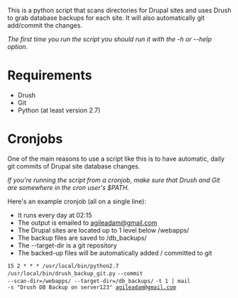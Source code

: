 This is a python script that scans directories for Drupal sites and uses Drush to grab database backups for each site. It will also automatically git add/commit the changes.

*The first time you run the script you should run it with the -h or --help option.*

# Requirements

* Drush
* Git
* Python (at least version 2.7)

# Cronjobs
One of the main reasons to use a script like this is to have automatic, daily git commits of Drupal site database changes.

*If you're running the script from a cronjob, make sure that Drush and Git are somewhere in the cron user's $PATH.*

Here's an example cronjob (all on a single line):

* It runs every day at 02:15
* The output is emailed to agileadam@gmail.com
* The Drupal sites are located up to 1 level below /webapps/
* The backup files are saved to /db_backups/
* The --target-dir is a git repository
* The backed-up files will be automatically added / committed to git

<code>15  2   *   *   *   /usr/local/bin/python2.7 /usr/local/bin/drush_backup_git.py</code>
<code>--commit --scan-dir=/webapps/ --target-dir=/db_backups/</code>
<code>-t 1 | mail -s "Drush DB Backup on server123" agileadam@gmail.com</code>
